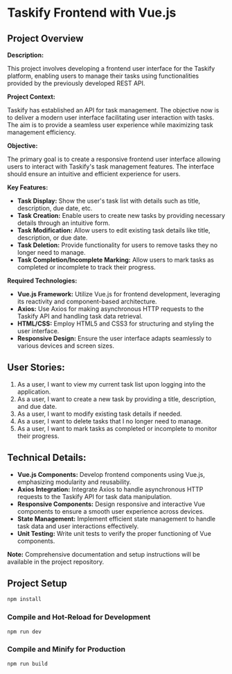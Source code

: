 # Taskify Frontend with Vue.js

## Project Overview

**Description:**

This project involves developing a frontend user interface for the Taskify platform, enabling users to manage their tasks using functionalities provided by the previously developed REST API.

**Project Context:**

Taskify has established an API for task management. The objective now is to deliver a modern user interface facilitating user interaction with tasks. The aim is to provide a seamless user experience while maximizing task management efficiency.

**Objective:**

The primary goal is to create a responsive frontend user interface allowing users to interact with Taskify's task management features. The interface should ensure an intuitive and efficient experience for users.

**Key Features:**

- **Task Display:** Show the user's task list with details such as title, description, due date, etc.
- **Task Creation:** Enable users to create new tasks by providing necessary details through an intuitive form.
- **Task Modification:** Allow users to edit existing task details like title, description, or due date.
- **Task Deletion:** Provide functionality for users to remove tasks they no longer need to manage.
- **Task Completion/Incomplete Marking:** Allow users to mark tasks as completed or incomplete to track their progress.

**Required Technologies:**

- **Vue.js Framework:** Utilize Vue.js for frontend development, leveraging its reactivity and component-based architecture.
- **Axios:** Use Axios for making asynchronous HTTP requests to the Taskify API and handling task data retrieval.
- **HTML/CSS:** Employ HTML5 and CSS3 for structuring and styling the user interface.
- **Responsive Design:** Ensure the user interface adapts seamlessly to various devices and screen sizes.

## User Stories:

1. As a user, I want to view my current task list upon logging into the application.
2. As a user, I want to create a new task by providing a title, description, and due date.
3. As a user, I want to modify existing task details if needed.
4. As a user, I want to delete tasks that I no longer need to manage.
5. As a user, I want to mark tasks as completed or incomplete to monitor their progress.

## Technical Details:

- **Vue.js Components:** Develop frontend components using Vue.js, emphasizing modularity and reusability.
- **Axios Integration:** Integrate Axios to handle asynchronous HTTP requests to the Taskify API for task data manipulation.
- **Responsive Components:** Design responsive and interactive Vue components to ensure a smooth user experience across devices.
- **State Management:** Implement efficient state management to handle task data and user interactions effectively.
- **Unit Testing:** Write unit tests to verify the proper functioning of Vue components.

**Note:** Comprehensive documentation and setup instructions will be available in the project repository.

## Project Setup

```sh
npm install
```

### Compile and Hot-Reload for Development

```sh
npm run dev
```

### Compile and Minify for Production

```sh
npm run build
```
